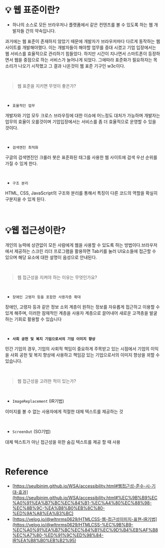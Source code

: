 # 💡 웹 표준이란?

- 하나의 소스로 모든 브라우저나 플랫폼에서 같은 컨텐츠를 볼 수 있도록 하는 웹 개발자들 간의 약속입니다.

과거에는 웹 표준이 존재하지 않았기 때문에 개발자가 브라우저마다 다르게 동작하는 웹 사이트를 개발해야했다. 이는 개발자들이 해야할 업무를 증대 시켰고 기업 입장에서는 웹 서비스를 효율적으로 관리하기 힘들었다. 하지만 시간이 지나면서 스마트폰이 등장하면서 웹을 중점으로 하는 서비스가 늘어나게 되었다. 그에따라 표준화가 필요하자는 목소리가 나오기 시작했고 그 결과 나온것이 웹 표준 기구인 w3c이다.

<br/>

> 웹 표준을 지키면 무엇이 좋은가?

<br/>

- `효율적인 업무`

개발자와 기업 모두 크로스 브라우징에 대한 이슈에 어느정도 대처가 가능하며 개발자는 업무의 효율이 오를것이며 기업입장에서는 서비스를 좀 더 효율적으로 운영할 수 있을 것이다.

<br/>

- `검색엔진 최적화`

구글의 검색엔진인 크롤러 봇은 표준화된 태그를 사용한 웹 사이트에 검색 우선 순위를 가질 수 있게 한다.

<br/>

- `구조 분리`

HTML, CSS, JavaScript의 구조와 분리를 통해서 특징이 다른 코드의 역할을 확실히 구분지을 수 있게 된다.

<br/>

# 💡웹 접근성이란?

개인의 능력에 상관없이 모든 사람에게 웹을 사용할 수 있도록 하는 방법이다.브라우저에서 제공하는 스크린 리더 프로그램을 활용하면 Tab키를 눌러 UI요소들에 접근할 수 있으며 해당 요소에 대한 설명이 음성으로 안내된다.

<br/>

> 웹 접근성을 지켜야 하는 이유는 무엇인가요?

<br/>

- `장애인 고령자 등을 포함한 사용자층 확대`

장애인, 고령자 등과 같은 정보 소외 계층이 원하는 정보를 자유롭게 접근하고 이용할 수 있게 해주며, 이러한 잠재적인 계층을 사용자 계층으로 끌어내어 새로운 고객층을 발굴하는 기회로 활용할 수 있습니다

<br/>

- **`사회 공헌 및 복지 기업으로서의 기업 이미지 향상`**

민간 기업의 경우, 기업의 사회적 책임이 중요하게 주목받고 있는 시점에서 기업의 이익을 사회 공헌 및 복지 향상에 사용하고 책임감 있는 기업으로서의 이미지 향상을 꾀할 수 있습니다.

<br/>

> 웹 접근성을 고려한 적이 있는가?

<br/>

- `ImageReplacement` (IR기법)

이미지를 볼 수 없는 사용자에게 적절한 대체 텍스트를 제공하는 것

<br/>

- `ScreenOut` (SO기법)

대체 텍스트가 아닌 접근성을 위한 숨김 텍스트를 제공 할 때 사용

<br/>

# Reference

- [https://seulbinim.github.io/WSA/accessibility.html#웹접근성-준수-시-기대-효과](https://seulbinim.github.io/WSA/accessibility.html#%EC%9B%B9%EC%A0%91%EA%B7%BC%EC%84%B1-%EC%A4%80%EC%88%98-%EC%8B%9C-%EA%B8%B0%EB%8C%80-%ED%9A%A8%EA%B3%BC)
- [https://velog.io/@wltnrms0629/HTMLCSS-웹-접근성이미지-표현-IR기법](https://velog.io/@wltnrms0629/HTMLCSS-%EC%9B%B9-%EC%A0%91%EA%B7%BC%EC%84%B1%EC%9D%B4%EB%AF%B8%EC%A7%80-%ED%91%9C%ED%98%84-IR%EA%B8%B0%EB%B2%95)
